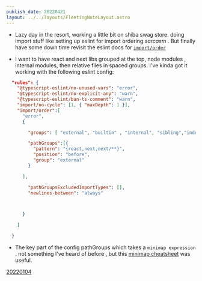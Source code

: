 ```yaml
---
publish_date: 20220421
layout: ../../layouts/FleetingNoteLayout.astro
---
```


- Lazy day in the resort, working a little bit on shiba swag store. doing import stuff like setting up eslint for import ordering _sarcasm_ . But finally have some down time revisit the eslint docs for [`import/order`](https://github.com/import-js/eslint-plugin-import/blob/main/docs/rules/order.md)

- I want to have react and next libs grouped at the top, node modules , internal modules, then relative files in spaced groups. I've kinda got it working with the following eslint config:

```json
  "rules": {
    "@typescript-eslint/no-unused-vars": "error",
    "@typescript-eslint/no-explicit-any": "warn",
    "@typescript-eslint/ban-ts-comment": "warn",
    "import/no-cycle": [1, { "maxDepth": 1 }],
    "import/order":[
      "error",
      {

        "groups": [ "external", "builtin" , "internal", "sibling","index" , "type" ],

        "pathGroups":[{
          "pattern": "{react,next,next/**}",
          "position": "before",
          "group": "external"
        }

      ],

        "pathGroupsExcludedImportTypes": [],
        "newlines-between": "always"



      }

    ]

  }

```

- The key part of the config pathGroups which takes a `minimap expression` . not something I've heard of before , but this [minimap cheatsheet](https://github.com/motemen/minimatch-cheat-sheet) was useful.

[20220104](20220104.md)
